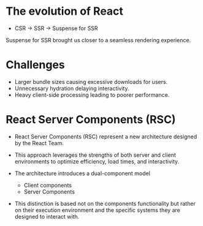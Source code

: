 # The evolution of React 

- CSR -> SSR -> Suspense for SSR

Suspense for SSR brought us closer to a seamless rendering experience.

# Challenges

- Larger bundle sizes causing excessive downloads for users.
- Unnecessary hydration delaying interactivity.
- Heavy client-side processing leading to poorer performance.

# React Server Components (RSC)

- React Server Components (RSC) represent a new architecture designed by the React Team.

- This approach leverages the strengths of both server and client environments to optimize efficiency, load times, and interactivity.

- The architecture introduces a dual-component model
   - Client components
   - Server Components

- This distinction is based not on the components functionality but rather on their execution environment and the specific systems they are designed to interact with.